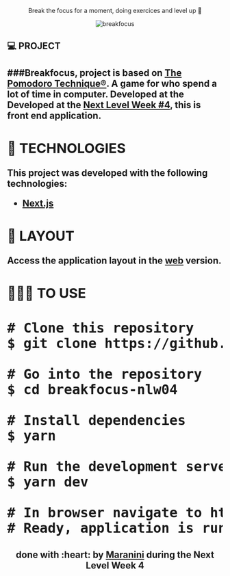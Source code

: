 <p align="center">Break the focus for a moment, doing exercices and level up 🚀</p>

<p align="center"><img alt="breakfocus" src="https://i.ibb.co/QfCXK7B/Captura-de-tela-de-2021-03-05-19-06-30.png"></p>

<h2>💻 PROJECT<h2>
###<strong>Breakfocus<strong/>, project is based on <a href="https://francescocirillo.com/pages/pomodoro-technique" rel="nofollow">The Pomodoro Technique®</a>. A game for who spend a lot of time in computer. Developed at the Developed at the <a href="https://nextlevelweek.com/">Next Level Week #4</a>, this is front end application.

<h2>🚀 TECHNOLOGIES</h2>
<p>This project was developed with the following technologies:</p>
<ul>
<li><a href="https://nextjs.org/" rel="nofollow">Next.js</a></li>
</ul>
    
<h2>🔖 LAYOUT</h2>
<p>Access the application layout in the <a href="https://www.figma.com/file/DS3hYfTIzPaCzrl7RnG608/Move.it-1.0">web</a> version.</p>

<h2>👨🏽‍💻 TO USE <h2/>
 
<div class="highlight highlight-source-shell">
<pre><span># Clone this repository</span>
$ git clone https://github.com/pedromaranini/breakfocus-nlw04.git <br/>
<span># Go into the repository</span>
$ <span>cd</span> breakfocus-nlw04 <br/>
<span># Install dependencies</span>
$ yarn <br/>
<span># Run the development server</span>
$ yarn dev <br/>
<span># In browser navigate to http://localhost:3000</span>
<span># Ready, application is running.</span>
</pre>
</div>

<h4 align="center">done with :heart: by <a href="https://www.linkedin.com/in/pedromaranini30/">Maranini</a> during the Next Level Week 4</h4>
